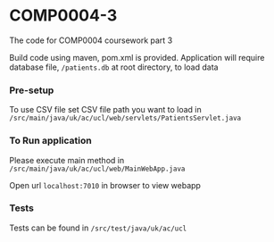 # COMP0004-3
The code for COMP0004 coursework part 3

Build code using maven, pom.xml is provided.
Application will require database file, `/patients.db` at root directory, to load data

### Pre-setup
To use CSV file set CSV file path you want to load in `/src/main/java/uk/ac/ucl/web/servlets/PatientsServlet.java`

### To Run application
Please execute main method in `/src/main/java/uk/ac/ucl/web/MainWebApp.java`

Open url `localhost:7010` in browser to view webapp

### Tests
Tests can be found in `/src/test/java/uk/ac/ucl`